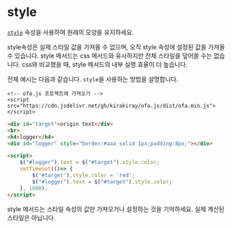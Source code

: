 # style

[`style`](https://developer.mozilla.org/ko/docs/Web/API/HTMLElement/style) 속성을 사용하여 원래의 모양을 유지하세요.

style속성은 실제 스타일 값을 가져올 수 없으며, 오직 style 속성에 설정된 값을 가져올 수 있습니다. style 메서드는 css 메서드와 유사하지만 전체 스타일을 덮어쓸 수는 없습니다. css와 비교했을 때, style 메서드의 내부 실행 효율이 더 높습니다.

전체 예시는 다음과 같습니다. `style`을 사용하는 방법을 설명합니다.

<html-viewer>

```
<!-- ofa.js 프로젝트에 가져오기 -->
<script src="https://cdn.jsdelivr.net/gh/kirakiray/ofa.js/dist/ofa.min.js"></script>
```

```html
<div id="target">origin text</div>
<br>
<h4>logger</h4>
<div id="logger" style="border:#aaa solid 1px;padding:8px;"></div>

<script>
    $("#logger").text = $("#target").style.color;
    setTimeout(()=> {
        $('#target').style.color = 'red';
        $("#logger").text = $("#target").style.color;
    }, 1000);
</script>
```

</html-viewer>

style 메서드는 스타일 속성의 값만 가져오거나 설정하는 것을 기억하세요. 실제 계산된 스타일은 아닙니다.